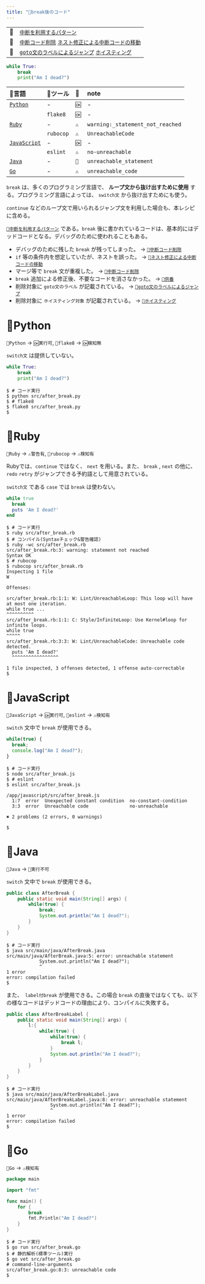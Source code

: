 ```yaml
---
title: "🧪break後のコード"
---
```



|||
|:--|:--|
|🔖|[`中断を利用するパターン`](./p_after)|
|👼|[`中断コード削除`](./a_after_stop_delete) [`ネスト修正による中断コードの移動`](./a_after_stop_move)|
|🧟|[`goto文のラベルによるジャンプ`](./z_goto) [`ホイスティング`](./z_hoisting)|

``` python:after_break.py:./projects/python/src/after_break.py
while True:
    break
    print("Am I dead?")

```

|🔧言語|🔩ツール|🚩|note|
|:--|:--|:--|:--|
|[`Python`](#🔧python)|-|`🆗`|-|
||`flake8`|`🆗`|-|
|[`Ruby`](#🔧ruby)|-|`⚠`|`warning:_statement_not_reached`|
||`rubocop`|`⚠`|`UnreachableCode`|
|[`JavaScript`](#🔧javascript)|-|`🆗`|-|
||`eslint`|`⚠`|`no-unreachable`|
|[`Java`](#🔧java)|-|`🚫`|`unreachable_statement`|
|[`Go`](#🔧go)|-|`⚠`|`unreachable_code`|

`break` は、多くのプログラミング言語で、 **ループ文から抜け出すために使用** する。プログラミング言語によっては、 `switch文` から抜け出すためにも使う。

`continue` などのループ文で用いられるジャンプ文を利用した場合も、本レシピに含める。

[`🔖中断を利用するパターン`](./p_after) である。`break` 後に書かれているコードは、基本的にはデッドコードとなる。デバッグのために使われることもある。

 - デバッグのために残した `break` が残ってしまった。 -> [`👼中断コード削除`](./a_after_stop_delete)
 - `if` 等の条件内を想定していたが、ネストを誤った。 -> [`👼ネスト修正による中断コードの移動`](./a_after_stop_move)
 - マージ等で `break` 文が重複した。 -> [`👼中断コード削除`](./a_after_stop_delete)
 - `break` 追加による修正後、不要なコードを消さなかった。 -> [`🛐供養`](./memorial)
 - 削除対象に `goto文のラベル` が記載されている。 -> [`🧟goto文のラベルによるジャンプ`](./z_goto)
 - 削除対象に `ホイスティング対象` が記載されている。  -> [`🧟ホイスティング`](./z_hoisting)

# 🔧Python

`🔧Python` -> `🆗実行可`, `🔩flake8` -> `🆗検知無`

`switch文` は提供していない。

``` python:after_break.py:./projects/python/src/after_break.py
while True:
    break
    print("Am I dead?")

```

``` console
$ # コード実行
$ python src/after_break.py 
$ # flake8
$ flake8 src/after_break.py 
$ 
```

# 🔧Ruby

`🔧Ruby` -> `⚠警告有`,  `🔩rubocop` -> `⚠検知有`

Rubyでは、`continue` ではなく、 `next` を用いる。また、 `break` , `next` の他に、 `redo` `retry` がジャンプできる予約語として用意されている。

`switch文` である `case` では `break` は使わない。

``` ruby:after_break.rb:./projects/ruby/src/after_break.rb
while true
  break
  puts 'Am I dead?'
end

```

``` console
$ # コード実行
$ ruby src/after_break.rb 
$ # コンパイル(Syntaxチェック&警告確認)
$ ruby -wc src/after_break.rb 
src/after_break.rb:3: warning: statement not reached
Syntax OK
$ # rubocop
$ rubocop src/after_break.rb 
Inspecting 1 file
W

Offenses:

src/after_break.rb:1:1: W: Lint/UnreachableLoop: This loop will have at most one iteration.
while true ...
^^^^^^^^^^
src/after_break.rb:1:1: C: Style/InfiniteLoop: Use Kernel#loop for infinite loops.
while true
^^^^^
src/after_break.rb:3:3: W: Lint/UnreachableCode: Unreachable code detected.
  puts 'Am I dead?'
  ^^^^^^^^^^^^^^^^^

1 file inspected, 3 offenses detected, 1 offense auto-correctable
$ 
```

# 🔧JavaScript

`🔧JavaScript` -> `🆗実行可`, `🔩eslint` -> `⚠検知有`

`switch` 文中で `break` が使用できる。

``` js:after_break.js:./projects/javascript/src/after_break.js
while(true) {
  break;
  console.log("Am I dead?");
}

```

``` console
$ # コード実行
$ node src/after_break.js 
$ # eslint
$ eslint src/after_break.js 

/app/javascript/src/after_break.js
  1:7  error  Unexpected constant condition  no-constant-condition
  3:3  error  Unreachable code               no-unreachable

✖ 2 problems (2 errors, 0 warnings)

$ 
```

# 🔧Java

`🔧Java` -> `🚫実行不可`

`switch` 文中で `break` が使用できる。

``` java:AfterBreak.java:./projects/java/src/main/java/AfterBreak.java
public class AfterBreak {
    public static void main(String[] args) {
        while(true) {
            break;
            System.out.println("Am I dead?");
        }
    }
}
```

``` console
$ # コード実行
$ java src/main/java/AfterBreak.java 
src/main/java/AfterBreak.java:5: error: unreachable statement
            System.out.println("Am I dead?");
            ^
1 error
error: compilation failed
$ 
```

また、　`label付break` が使用できる。この場合 `break` の直後ではなくても、以下の様なコードはデッドコードの理由により、コンパイルに失敗する。

``` java:AfterBreakLabel.java:./projects/java/src/main/java/AfterBreakLabel.java
public class AfterBreakLabel {
    public static void main(String[] args) {
        l:{
            while(true) {
                while(true) {
                    break l;
                }
                System.out.println("Am I dead?");
            }
        }
    }
}
```

``` console
$ # コード実行
$ java src/main/java/AfterBreakLabel.java 
src/main/java/AfterBreakLabel.java:8: error: unreachable statement
                System.out.println("Am I dead?");
                ^
1 error
error: compilation failed
$ 
```


# 🔧Go

`🔧Go` -> `⚠検知有`

``` go:after_break.go:./projects/golang/src/after_break.go
package main

import "fmt"

func main() {
	for {
		break
		fmt.Println("Am I dead?")
	}
}

```

``` console
$ # コード実行
$ go run src/after_break.go 
$ # 静的解析(標準ツール)実行
$ go vet src/after_break.go 
# command-line-arguments
src/after_break.go:8:3: unreachable code
$ 
```
